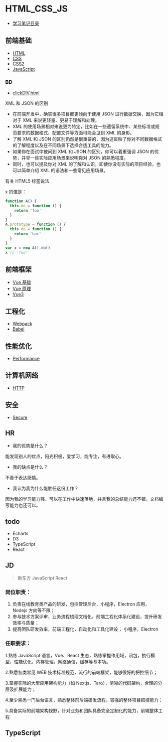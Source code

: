 # HTML_CSS_JS

- [学习笔记目录](./README.md)

## 前端基础

- [HTML](./HTML.md)
- [CSS](./CSS.md)
- [CSS2](./CSS2.md)
- [JavaScript](./JavaScript.md)

### BD

- [clickDIV.html](./clickDIV.html)

XML 和 JSON 的区别

- 在前端开发中，确实很多项目都更倾向于使用 JSON 进行数据交换，因为它相对于 XML 来说更轻量、更易于理解和处理。
- XML 的使用场景相对来说更为特定，比如在一些遗留系统中、某些标准或规范要求的数据格式、配置文件等方面可能会见到 XML 的身影。
- 了解 XML 和 JSON 的区别仍然是很重要的，因为这反映了你对不同数据格式的了解程度以及在不同场景下选择合适工具的能力。
- 如果你在面试中被问到 XML 和 JSON 的区别，你可以着重强调 JSON 的优势，并举一些实际应用场景来说明你对 JSON 的熟悉程度。
- 同时，也可以提及你对 XML 的了解和认识，即使你没有实际的项目经验，也可以简单介绍 XML 的语法和一些常见应用场景。

有关 HTML5 标签说法

x 的值是：

```js
function A() {
  this.do = function () {
    return 'foo'
  }
}
A.prototype = function () {
  this.do = function () {
    return 'bar'
  }
}
var x = new A().do()
x // 'foo'
```

## 前端框架

- [Vue 基础](./Vue-base.md)
- [Vue 原理](./Vue-principle.md)
- [Vue3](./Vue3.md)

## 工程化

- [Webpack](./Webpack.md)
- [Babel](./Babel.md)

## 性能优化

- [Performance](./Performance.md)

## 计算机网络

- [HTTP](./HTTP.md)

## 安全

- [Secure](./Secure.md)

## HR

- 我的优势是什么？

能发现别人的优点，阳光积极，爱学习，能专注，有进取心。

- 我的缺点是什么？

不善于表达感情。

- 我认为我为什么能胜任这份工作？

因为我的学习能力强，可以在工作中快速落地，并且我的总结能力还不错，文档编写能力也还可以。

## todo

- Echarts
- D3
- TypeScript
- React

## JD

> 新东方 JavaScript React

### 岗位职责：

1. 负责在线教育类产品的研发，包括管理后台，小程序，Electron 应用，Nodejs 方向等不限；
2. 参与技术方案评审，业务流程梳理文档化，前端工程化体系化建设，提升研发效率与质量；
3. 提高团队研发效率，前端工程化，自动化和工具化建设；
   小程序，Electron

### 任职要求：

1.熟练 JavaScript 语言，Vue、React 生态，熟练掌握作用域，闭包，执行模型，性能优化，内存管理，网络通信，缓存等基本功。

2.熟悉各类常见 WEB 技术标准规范，流行的前端框架，能够很好的把控细节；

3.掌握实际的大型应用架构能力（如 Nextjs、Taro），清晰的代码架构，合理的分层及扩展能力；

4.至少熟悉一门后台语言，熟悉整体前后端研发流程，较强的整体项目把控能力；

5.具备实际的前端架构视野，针对业务和团队具备完全定制化的能力，前端整体工程

## TypeScript
